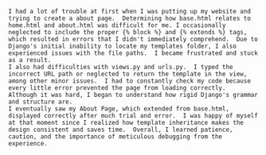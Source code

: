     I had a lot of trouble at first when I was putting up my website and trying to create a about page.  Determining how base.html relates to home.html and about.html was difficult for me. I occasionally neglected to include the proper {% block %} and {% extends %} tags, which resulted in errors that I didn't immediately comprehend.  Due to Django's initial inability to locate my templates folder, I also experienced issues with the file paths.  I became frustrated and stuck as a result. 
    I also had difficulties with views.py and urls.py.  I typed the incorrect URL path or neglected to return the template in the view, among other minor issues.  I had to constantly check my code because every little error prevented the page from loading correctly.  Although it was hard, I began to understand how rigid Django's grammar and structure are.
    I eventually saw my About Page, which extended from base.html, displayed correctly after much trial and error.  I was happy of myself at that moment since I realized how template inheritance makes the design consistent and saves time.  Overall, I learned patience, caution, and the importance of meticulous debugging from the experience.
